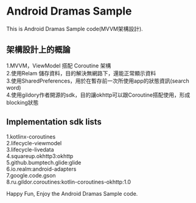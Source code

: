 # Android Dramas Sample

This is Android Dramas Sample code(MVVM架構設計).

## 架構設計上的概論
1.MVVM，ViewModel 搭配 Coroutine 架構  
2.使用Relam 儲存資料，目的解決無網路下，還能正常顯示資料  
3.使用SharedPreferences，用於在暫存前一次所使用app的狀態資訊(search word)  
4.使用gildory作者開源的sdk，目的讓okhttp可以跟Coroutine搭配使用，形成blocking狀態  


## Implementation sdk lists
1.kotlinx-coroutines  
2.lifecycle-viewmodel  
3.lifecycle-livedata  
4.squareup.okhttp3:okhttp  
5.github.bumptech.glide:glide  
6.io.realm:android-adapters  
7.google.code.gson  
8.ru.gildor.coroutines:kotlin-coroutines-okhttp:1.0  


Happy Fun, Enjoy the Android Dramas Sample code.
